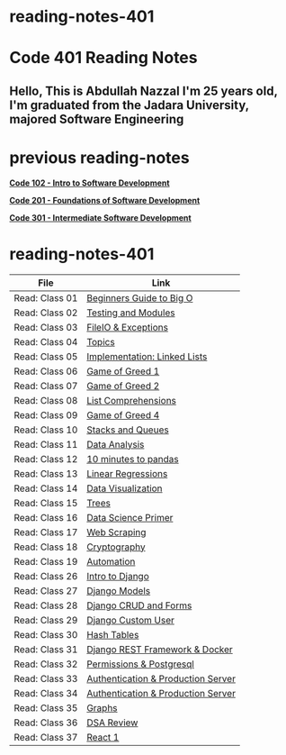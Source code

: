 # reading-notes-401

# Code 401 Reading Notes

## Hello, This is Abdullah Nazzal I'm 25 years old, I'm graduated from the Jadara University, majored Software Engineering 


# previous reading-notes
**[Code 102 - Intro to Software Development](https://abdullahnazzal.github.io/reading-notes/)**

**[Code 201 - Foundations of Software Development](https://abdullahnazzal.github.io/reading-notes-201/)**

**[Code 301 - Intermediate Software Development](https://abdullahnazzal.github.io/reading-notes-301d29/)** 

# reading-notes-401

| File      | Link |
| ----------- | ----------- |
| Read: Class 01  | [Beginners Guide to Big O](class-01.md)|
| Read: Class 02  | [Testing and Modules](class-02.md)|
| Read: Class 03  | [FileIO & Exceptions](class-03.md)|
| Read: Class 04  | [Topics](class-04.md)|
| Read: Class 05  | [Implementation: Linked Lists](class-05.md)|
| Read: Class 06  | [Game of Greed 1](class-06.md)|
| Read: Class 07  | [Game of Greed 2](class-07.md)|
| Read: Class 08  | [List Comprehensions](class-08.md)|
| Read: Class 09  | [Game of Greed 4](class-09.md)|
| Read: Class 10  | [Stacks and Queues](class-10.md)|
| Read: Class 11  | [Data Analysis](class-11.md)|
| Read: Class 12  | [10 minutes to pandas](class-12.md)|
| Read: Class 13  | [Linear Regressions](class-13.md)|
| Read: Class 14  | [Data Visualization](class-14.md)|
| Read: Class 15  | [Trees](class-15.md)|
| Read: Class 16  | [Data Science Primer](class-16.md)|
| Read: Class 17  | [Web Scraping](class-17.md)|
| Read: Class 18  | [Cryptography](class-18.md)|
| Read: Class 19  | [Automation](class-19.md)|
| Read: Class 26  | [Intro to Django](class-26.md)|
| Read: Class 27  | [Django Models](class-27.md)|
| Read: Class 28  | [Django CRUD and Forms](class-28.md)|
| Read: Class 29  | [Django Custom User](class-29.md)|
| Read: Class 30  | [Hash Tables](class-30.md)|
| Read: Class 31  | [Django REST Framework & Docker](class-31.md)|
| Read: Class 32  | [Permissions & Postgresql](class-32.md)|
| Read: Class 33  | [Authentication & Production Server](class-33.md)|
| Read: Class 34  | [Authentication & Production Server](class-34.md)|
| Read: Class 35  | [Graphs](class-35.md)|
| Read: Class 36  | [DSA Review](class-36.md)|
| Read: Class 37  | [React 1](class-37.md)|


